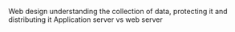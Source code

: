 Web design understanding the collection of data, protecting it and distributing it
Application server vs web server
